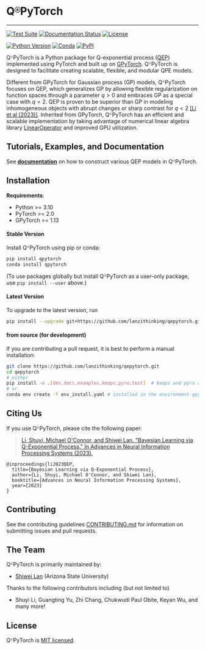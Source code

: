 # Q<sup style="font-size: 0.5em;">&#9428;</sup>PyTorch

---
[![Test Suite](https://github.com/lanzithinking/qepytorch/actions/workflows/run_test_suite.yml/badge.svg)](https://github.com/lanzithinking/qepytorch/actions/workflows/run_test_suite.yml)
[![Documentation Status](https://readthedocs.org/projects/qepytorch/badge/?version=latest)](https://qepytorch.readthedocs.io/en/latest/?badge=latest)
[![License](https://img.shields.io/badge/license-MIT-green.svg)](LICENSE)

[![Python Version](https://img.shields.io/badge/python-3.10+-blue.svg)](https://www.python.org/downloads/)
[![Conda](https://img.shields.io/conda/v/qpytorch.svg)](https://anaconda.org/qpytorch)
[![PyPI](https://img.shields.io/pypi/v/qpytorch.svg)](https://pypi.org/project/qpytorch)

Q<sup style="font-size: 0.5em;">&#9428;</sup>PyTorch is a Python package for Q-exponential process ([QEP](https://papers.nips.cc/paper_files/paper/2023/file/e6bfdd58f1326ff821a1b92743963bdf-Paper-Conference.pdf)) implemented using PyTorch and built up on [GPyTorch](https://gpytorch.ai). Q<sup style="font-size: 0.5em;">&#9428;</sup>PyTorch is designed to facilitate creating scalable, flexible, and modular QPE models.

Different from GPyTorch for Gaussian process (GP) models, Q<sup style="font-size: 0.5em;">&#9428;</sup>PyTorch focuses on QEP, which generalizes GP by allowing flexible regularization on function spaces through a parameter $q>0$ and embraces GP as a special case with $q=2$. QEP is proven to be superior than GP in modeling inhomogeneous objects with abrupt changes or sharp contrast for $q<2$ [[Li et al (2023)]](https://papers.nips.cc/paper_files/paper/2023/hash/e6bfdd58f1326ff821a1b92743963bdf-Abstract-Conference.html).
Inherited from GPyTorch, Q<sup style="font-size: 0.5em;">&#9428;</sup>PyTorch has an efficient and scalable implementation by taking advantage of numerical linear algebra library [LinearOperator](https://github.com/cornellius-gp/linear_operator) and improved GPU utilization.


<!--
Q<sup style="font-size: 0.5em;">&#9428;</sup>PyTorch features ...
-->


## Tutorials, Examples, and Documentation

See [**documentation**](https://qepytorch.readthedocs.io/en/stable/) on how to construct various QEP models in Q<sup style="font-size: 0.5em;">&#9428;</sup>PyTorch.

## Installation

**Requirements**:
- Python >= 3.10
- PyTorch >= 2.0
- GPyTorch >= 1.13

#### Stable Version

Install Q<sup style="font-size: 0.5em;">&#9428;</sup>PyTorch using pip or conda:

```bash
pip install qpytorch
conda install qpytorch
```

(To use packages globally but install Q<sup style="font-size: 0.5em;">&#9428;</sup>PyTorch as a user-only package, use `pip install --user` above.)

#### Latest Version

To upgrade to the latest version, run

```bash
pip install --upgrade git+https://github.com/lanzithinking/qepytorch.git
```

#### from source (for development)

If you are contributing a pull request, it is best to perform a manual installation:

```sh
git clone https://github.com/lanzithinking/qepytorch.git
cd qepytorch
# either
pip install -e .[dev,docs,examples,keops,pyro,test]  # keops and pyro are optional
# or
conda env create -f env_install.yaml # installed in the environment qpytorch
```

<!--
#### ArchLinux Package
**Note**: Experimental AUR package. For most users, we recommend installation by conda or pip.
-->
<!--
Q<sup style="font-size: 0.5em;">&#9428;</sup>PyTorch is also available on the [ArchLinux User Repository](https://wiki.archlinux.org/index.php/Arch_User_Repository) (AUR).
You can install it with an [AUR helper](https://wiki.archlinux.org/index.php/AUR_helpers), like [`yay`](https://aur.archlinux.org/packages/yay/), as follows:
-->
<!--
```bash
yay -S python-qpytorch
```
To discuss any issues related to this AUR package refer to the comments section of
[`python-qpytorch`](https://aur.archlinux.org/packages/python-qpytorch/).
-->

## Citing Us

If you use Q<sup style="font-size: 0.5em;">&#9428;</sup>PyTorch, please cite the following paper:
> [Li, Shuyi, Michael O'Connor, and Shiwei Lan. "Bayesian Learning via Q-Exponential Process." In Advances in Neural Information Processing Systems (2023).](https://papers.nips.cc/paper_files/paper/2023/hash/e6bfdd58f1326ff821a1b92743963bdf-Abstract-Conference.html)
```
@inproceedings{li2023QEP,
  title={Bayesian Learning via Q-Exponential Process},
  author={Li, Shuyi, Michael O'Connor, and Shiwei Lan},
  booktitle={Advances in Neural Information Processing Systems},
  year={2023}
}
```

## Contributing

See the contributing guidelines [CONTRIBUTING.md](https://github.com/lanzithinking/qepytorch/blob/main/CONTRIBUTING.md)
for information on submitting issues and pull requests.


## The Team

Q<sup style="font-size: 0.5em;">&#9428;</sup>PyTorch is primarily maintained by:
- [Shiwei Lan](https://math.la.asu.edu/~slan) (Arizona State University)

Thanks to the following contributors including (but not limited to)
- Shuyi Li,
Guangting Yu,
Zhi Chang,
Chukwudi Paul Obite,
Keyan Wu,
and many more!

<!--
## Acknowledgements
Development of Q<sup style="font-size: 0.5em;">&#9428;</sup>PyTorch is supported by.
-->

## License

Q<sup style="font-size: 0.5em;">&#9428;</sup>PyTorch is [MIT licensed](https://github.com/lanzithinking/qepytorch/blob/main/LICENSE).

